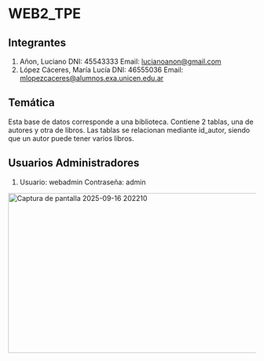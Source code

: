 # WEB2_TPE

## Integrantes
1. Añon, Luciano DNI: 45543333 Email: lucianoanon@gmail.com
2. López Cáceres, María Lucía DNI: 46555036 Email: mlopezcaceres@alumnos.exa.unicen.edu.ar

## Temática
Esta base de datos corresponde a una biblioteca. Contiene 2 tablas, una de autores y otra de libros. Las tablas se relacionan mediante id_autor, siendo que un autor puede tener varios libros.

## Usuarios Administradores
1. Usuario: webadmin Contraseña: admin

<img width="665" height="326" alt="Captura de pantalla 2025-09-16 202210" src="https://github.com/user-attachments/assets/73f91467-264f-496c-8565-f965eb0a2d97" />
